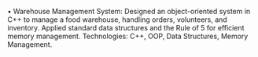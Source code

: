 •	Warehouse Management System: Designed an object-oriented system in C++ to manage a food warehouse, handling orders, volunteers, and inventory. Applied standard data structures and the Rule of 5 for efficient memory management. Technologies: C++, OOP, Data Structures, Memory Management.

